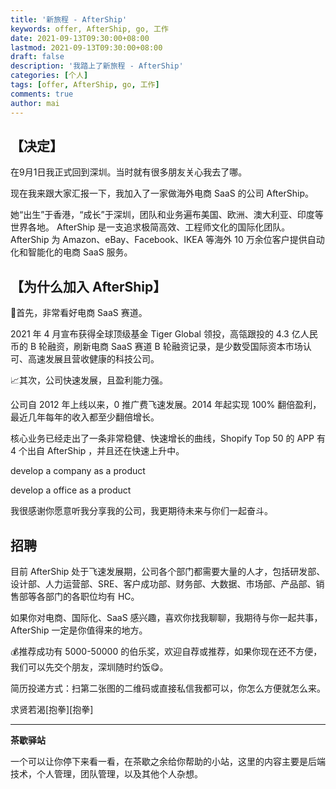 ```yaml
---
title: '新旅程 - AfterShip'
keywords: offer, AfterShip, go, 工作
date: 2021-09-13T09:30:00+08:00
lastmod: 2021-09-13T09:30:00+08:00
draft: false
description: '我踏上了新旅程 - AfterShip'
categories: [个人]
tags: [offer, AfterShip, go, 工作]
comments: true
author: mai
---
```


## 【决定】

在9月1日我正式回到深圳。当时就有很多朋友关心我去了哪。

现在我来跟大家汇报一下，我加入了一家做海外电商 SaaS 的公司 AfterShip。

她“出生”于香港，“成长”于深圳，团队和业务遍布美国、欧洲、澳大利亚、印度等世界各地。
AfterShip 是一支追求极简高效、工程师文化的国际化团队。
AfterShip 为 Amazon、eBay、Facebook、IKEA 等海外 10 万余位客户提供自动化和智能化的电商 SaaS 服务。

## 【为什么加入 AfterShip】

💪首先，非常看好电商 SaaS 赛道。

2021 年 4 月宣布获得全球顶级基金 Tiger Global 领投，高瓴跟投的 4.3 亿人民币的 B 轮融资，刷新电商 SaaS 赛道 B 轮融资记录，是少数受国际资本市场认可、高速发展且营收健康的科技公司。

📈其次，公司快速发展，且盈利能力强。

公司自 2012 年上线以来，0 推广费飞速发展。2014 年起实现 100% 翻倍盈利，最近几年每年的收入都至少翻倍增长。

核心业务已经走出了一条非常稳健、快速增长的曲线，Shopify Top 50 的 APP 有 4 个出自 AfterShip ，并且还在快速上升中。

develop a company as a product

develop a office as a product

我很感谢你愿意听我分享我的公司，我更期待未来与你们一起奋斗。

## 招聘

目前 AfterShip 处于飞速发展期，公司各个部门都需要大量的人才，包括研发部、设计部、人力运营部、SRE、客户成功部、财务部、大数据、市场部、产品部、销售部等各部门的各职位均有 HC。

如果你对电商、国际化、SaaS 感兴趣，喜欢你找我聊聊，我期待与你一起共事，AfterShip 一定是你值得来的地方。

💰推荐成功有 5000-50000 的伯乐奖，欢迎自荐或推荐，如果你现在还不方便，我们可以先交个朋友，深圳随时约饭😋。

简历投递方式：扫第二张图的二维码或直接私信我都可以，你怎么方便就怎么来。

求贤若渴[抱拳][抱拳]

----

**茶歇驿站**

一个可以让你停下来看一看，在茶歇之余给你帮助的小站，这里的内容主要是后端技术，个人管理，团队管理，以及其他个人杂想。

